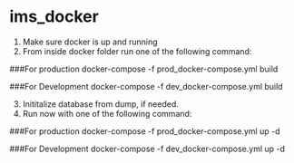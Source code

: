 # ims_docker
1. Make sure docker is up and running
2. From inside docker folder run one of the following command:

###For production
  docker-compose -f prod_docker-compose.yml build
  
###For Development 
  docker-compose -f dev_docker-compose.yml build

3. Inititalize database from dump, if needed.
4. Run now with one of the following command:

###For production
  docker-compose -f prod_docker-compose.yml up -d
  
 
###For Development
  docker-compose -f dev_docker-compose.yml up -d
